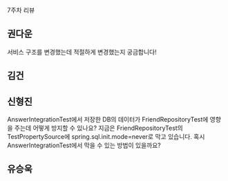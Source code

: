 7주차 리뷰
## 권다운
서비스 구조를 변경했는데 적절하게 변경했는지 궁금합니다!
## 김건
## 신형진
AnswerIntegrationTest에서 저장한 DB의 데이터가 FriendRepositoryTest에 영향을 주는데 어떻게 방지할 수 있나요? 지금은 FriendRepositoryTest의 TestPropertySource에 spring.sql.init.mode=never로 막고 있습니다. 혹시 AnswerIntegrationTest에서 막을 수 있는 방법이 있을까요?
## 유승욱
